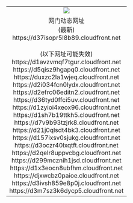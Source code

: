 ﻿<table>
  <tr></tr>
  <tr><td colspan=2 align=center><img src="https://d37isopr5l8b89.cloudfront.net/Up/oGate.jpg" /></td></tr>
  <tr><td colspan=2 align=center>网门动态网址<br/>(最新)
<br>https://d37isopr5l8b89.cloudfront.net
<br/><br/>(以下网址可能失效)
<br>https://d1avzvmqf7tgur.cloudfront.net
<br>https://d5qisz9hgapq0.cloudfront.net
<br>https://duxzc2la1wjeq.cloudfront.net
<br>https://d2i034fcn0lydx.cloudfront.net
<br>https://d2efrc06editn2.cloudfront.net
<br>https://d36tyd0ffci5uv.cloudfront.net
<br>https://d1zyioi4xeox96.cloudfront.net
<br>https://d1sh7b19ttkh5.cloudfront.net
<br>https://d7v9b93tzjrk8.cloudfront.net
<br>https://d21j0qlsdt4bk3.cloudfront.net
<br>https://d157ixsv0sjukg.cloudfront.net
<br>https://d3oczr40lxqtft.cloudfront.net
<br>https://d2qelr8uppvcbg.cloudfront.net
<br>https://d299mcznih1jsd.cloudfront.net
<br>https://d1x3eocn8ubfhm.cloudfront.net
<br>https://djxwcbz0paioe.cloudfront.net
<br>https://d3ivsh859e8p0j.cloudfront.net
<br>https://d3m7sz3k6dycp5.cloudfront.net
    </td>
  </tr>
</table>
